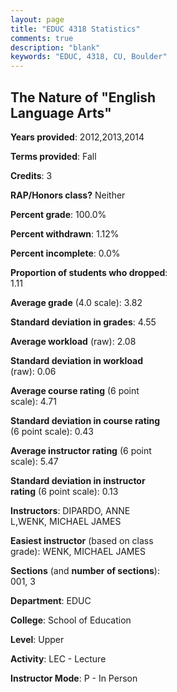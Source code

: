 ```yaml
---
layout: page
title: "EDUC 4318 Statistics"
comments: true
description: "blank"
keywords: "EDUC, 4318, CU, Boulder"
--- 
```

<head>
<script src="https://ajax.googleapis.com/ajax/libs/jquery/2.1.3/jquery.min.js"></script>
<script src="https://dl.dropboxusercontent.com/s/pc42nxpaw1ea4o9/highcharts.js?dl=0"></script>
<!-- <script src="../assets/js/highcharts.js"></script> -->
<style type="text/css">@font-face {
	font-family: "Bebas Neue";
	src: url(https://www.filehosting.org/file/details/544349/BebasNeue%20Regular.otf) format("opentype");
	}
	h1.Bebas { 
		font-family: "Bebas Neue", Verdana, Tahoma;
	}
</style>
</head>
<body>
	<div id="container" style="float: right; width: 45%; height: 88%; margin-left: 2.5%; margin-right: 2.5%;"></div>
	<script language="JavaScript">
		$(document).ready(function() {
		var chart = {type: 'column'};
		var title = {text: 'Grade Distribution'};
		var xAxis = {categories: ['A','B','C','D','F'],crosshair: true};
		var yAxis = {min: 0,title: {text: 'Percentage'}};
		var tooltip = {headerFormat: '<center><b><span style="font-size:20px">{point.key}</span></b></center>',
		               pointFormat: '<td style="padding:0"><b>{point.y:.1f}%</b></td>',
		               footerFormat: '</table>',shared: true,useHTML: true};
		var plotOptions = {column: {pointPadding: 0.0,borderWidth: 0}};  
		var credits = {enabled: false};var series= [{name: 'Percent',data: [86.52,12.36,1.12,0.0,0.0,]}];
		var json = {};
		json.chart = chart;
		json.title = title;
		json.tooltip = tooltip;
		json.xAxis = xAxis;
		json.yAxis = yAxis;  
		json.series = series;
		json.plotOptions = plotOptions;  
		json.credits = credits;
		$('#container').highcharts(json);
	});
	</script>
</body>
			   
## The Nature of "English Language Arts"

**Years provided**: 2012,2013,2014

**Terms provided**: Fall

**Credits**: 3

**RAP/Honors class?** Neither

**Percent grade**: 100.0%

**Percent withdrawn**: 1.12%

**Percent incomplete**: 0.0%

**Proportion of students who dropped**: 1.11

**Average grade** (4.0 scale): 3.82

**Standard deviation in grades**: 4.55

**Average workload** (raw): 2.08

**Standard deviation in workload** (raw): 0.06

**Average course rating** (6 point scale): 4.71

**Standard deviation in course rating** (6 point scale): 0.43

**Average instructor rating** (6 point scale): 5.47

**Standard deviation in instructor rating** (6 point scale): 0.13

**Instructors**: DIPARDO, ANNE L,WENK, MICHAEL JAMES

**Easiest instructor** (based on class grade): WENK, MICHAEL JAMES

**Sections** (and **number of sections**): 001, 3

**Department**: EDUC

**College**: School of Education

**Level**: Upper

**Activity**: LEC - Lecture

**Instructor Mode**: P  - In Person